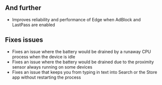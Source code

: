 ## And further
- Improves reliability and performance of Edge when AdBlock and LastPass are enabled

## Fixes issues
- Fixes an issue where the battery would be drained by a runaway CPU process when the device is idle
- Fixes an issue where the battery would be drained due to the proximity sensor always running on some devices
- Fixes an issue that keeps you from typing in text into Search or the Store app without restarting the process
